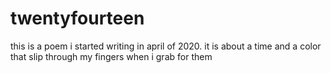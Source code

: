 # twentyfourteen
this is a poem i started writing in april of 2020.
it is about a time and a color
that slip through my fingers
when i grab for them
